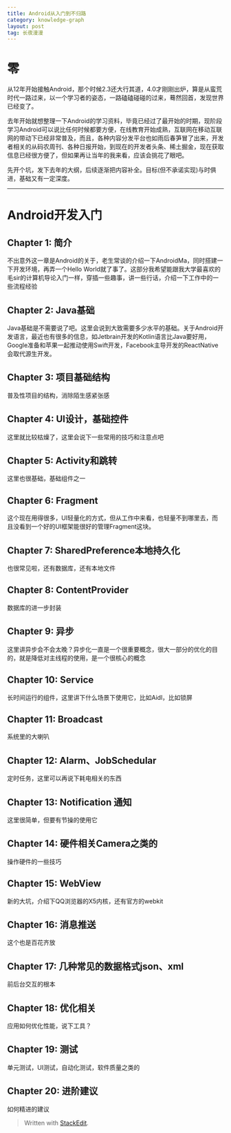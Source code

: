 ```yaml
---
title: Android从入门到不归路
category: knowledge-graph
layout: post
tag: 长夜漫漫
---
```


# 零

从12年开始接触Android，那个时候2.3还大行其道，4.0才刚刚出炉，算是从蛮荒时代一路过来，以一个学习者的姿态，一路磕磕碰碰的过来，蓦然回首，发现世界已经变了。

去年开始就想整理一下Android的学习资料，毕竟已经过了最开始的时期，现阶段学习Android可以说比任何时候都要方便，在线教育开始成熟，互联网在移动互联网的带动下已经非常普及，而且，各种内容分发平台也如雨后春笋冒了出来，开发者相关的从码农周刊、各种日报开始，到现在的开发者头条、稀土掘金，现在获取信息已经很方便了，但如果再让当年的我来看，应该会挑花了眼吧。

先开个坑，发下去年的大纲，后续逐渐把内容补全。目标(但不承诺实现)与时俱进，基础又有一定深度。

---

# Android开发入门

## Chapter 1: 简介
不出意外这一章是Android的关于，老生常谈的介绍一下AndroidMa，同时搭建一下开发环境，再弄一个Hello World就了事了。这部分我希望能跟我大学最喜欢的毛sir的计算机导论入门一样，穿插一些趣事，讲一些行话，介绍一下工作中的一些流程经验

## Chapter 2: Java基础
Java基础是不需要说了吧。这里会说到大致需要多少水平的基础。关于Android开发语言，最近也有很多的信息，如Jetbrain开发的Kotlin语言比Java要好用，Google准备和苹果一起推动使用Swift开发，Facebook主导开发的ReactNative会取代源生开发。

## Chapter 3: 项目基础结构
普及性项目的结构，消除陌生感紧张感

## Chapter 4: UI设计，基础控件
这里就比较枯燥了，这里会说下一些常用的技巧和注意点吧

## Chapter 5: Activity和跳转
这里也很基础，基础组件之一

## Chapter 6: Fragment
这个现在用得很多，UI轻量化的方式，但从工作中来看，也轻量不到哪里去，而且没看到一个好的UI框架能很好的管理Fragment这块。

## Chapter 7: SharedPreference本地持久化
也很常见啦，还有数据库，还有本地文件

## Chapter 8: ContentProvider
数据库的进一步封装

## Chapter 9: 异步
这里讲异步会不会太晚？异步化一直是一个很重要概念，很大一部分的优化的目的，就是降低对主线程的使用，是一个很核心的概念

## Chapter 10: Service
长时间运行的组件，这里讲下什么场景下使用它，比如Aidl，比如锁屏

## Chapter 11: Broadcast
系统里的大喇叭

## Chapter 12: Alarm、JobSchedular
定时任务，这里可以再说下耗电相关的东西

## Chapter 13: Notification 通知
这里很简单，但要有节操的使用它

## Chapter 14: 硬件相关Camera之类的
操作硬件的一些技巧


## Chapter 15: WebView
新的大坑，介绍下QQ浏览器的X5内核，还有官方的webkit

## Chapter 16: 消息推送
这个也是百花齐放

## Chapter 17: 几种常见的数据格式json、xml
前后台交互的根本

## Chapter 18: 优化相关
应用如何优化性能，说下工具？

## Chapter 19: 测试
单元测试，UI测试，自动化测试，软件质量之类的

## Chapter 20: 进阶建议
如何精进的建议


> Written with [StackEdit](https://stackedit.io/).
